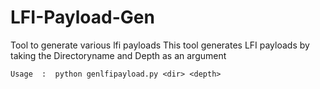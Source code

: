 # LFI-Payload-Gen
Tool to generate various lfi payloads 
This tool generates LFI payloads by taking the Directoryname and Depth as an argument 
    
    Usage  :  python genlfipayload.py <dir> <depth>
